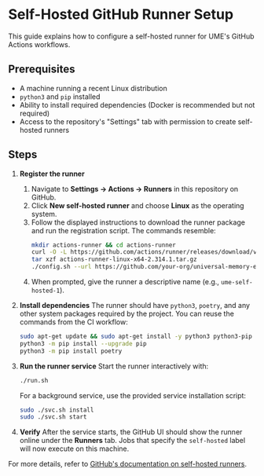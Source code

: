 # Self-Hosted GitHub Runner Setup

This guide explains how to configure a self-hosted runner for UME's GitHub Actions workflows.

## Prerequisites

* A machine running a recent Linux distribution
* `python3` and `pip` installed
* Ability to install required dependencies (Docker is recommended but not required)
* Access to the repository's "Settings" tab with permission to create self-hosted runners

## Steps

1. **Register the runner**
   1. Navigate to **Settings → Actions → Runners** in this repository on GitHub.
   2. Click **New self-hosted runner** and choose **Linux** as the operating system.
   3. Follow the displayed instructions to download the runner package and run the registration script. The commands resemble:
      ```bash
      mkdir actions-runner && cd actions-runner
      curl -O -L https://github.com/actions/runner/releases/download/v2.314.1/actions-runner-linux-x64-2.314.1.tar.gz
      tar xzf actions-runner-linux-x64-2.314.1.tar.gz
      ./config.sh --url https://github.com/your-org/universal-memory-engine --token <TOKEN>
      ```
   4. When prompted, give the runner a descriptive name (e.g., `ume-self-hosted-1`).

2. **Install dependencies**
   The runner should have `python3`, `poetry`, and any other system packages required by the project. You can reuse the commands from the CI workflow:
   ```bash
   sudo apt-get update && sudo apt-get install -y python3 python3-pip
   python3 -m pip install --upgrade pip
   python3 -m pip install poetry
   ```

3. **Run the runner service**
   Start the runner interactively with:
   ```bash
   ./run.sh
   ```
   For a background service, use the provided service installation script:
   ```bash
   sudo ./svc.sh install
   sudo ./svc.sh start
   ```

4. **Verify**
   After the service starts, the GitHub UI should show the runner online under the **Runners** tab. Jobs that specify the `self-hosted` label will now execute on this machine.

For more details, refer to [GitHub's documentation on self-hosted runners](https://docs.github.com/en/actions/hosting-your-own-runners/about-self-hosted-runners).
